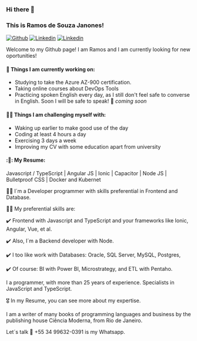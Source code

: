 ### Hi there 👋 
### This is Ramos de Souza Janones!

[![Github](https://img.shields.io/badge/-Github-000?style=flat&logo=Github&logoColor=white)](https://github.com/RamosJSouza/)
[![Linkedin](https://img.shields.io/badge/-LinkedIn-blue?style=flat&logo=Linkedin&logoColor=white)](https://www.linkedin.com/in/ramos-janones/)
[![Linkedin](https://img.shields.io/twitter/follow/ramosinfo?style=social)](https://twitter.com/Ramosinfo)

Welcome to my Github page! I am Ramos and I am currently looking for new oportunities!  

<!--<img align="right" alt="img" src="https://github.com/FernandoRoldan93/FernandoRoldan93/blob/master/cover_image.jpg" width="50%" height="auto" />

-->


#### 🌱 Things I am currently working on: 
- Studying to take the Azure AZ-900 certification.
- Taking online courses about DevOps Tools 
- Practicing spoken English every day, as I still don't feel safe to converse in English. Soon I will be safe to speak! 🚀 *coming soon*

#### 💪🏻 Things I am challenging myself with:
- Waking up earlier to make good use of the day
- Coding at least 4 hours a day
- Exercising 3 days a week
- Improving my CV with some education apart from university

#### :🎯: My Resume:
Javascript / TypeScript | Angular JS | Ionic | Capacitor | Node JS | Bulletproof CSS | Docker and Kubernet

👨‍💻 I´m a Developer programmer with skills preferential in Frontend and Database.

🤹🏿 My preferential skills are: 

✔️ Frontend with Javascript and TypeScript and your frameworks like Ionic, Angular, Vue, et al.

✔️ Also, I´m a Backend developer with Node.

✔️ I too like work with Databases: Oracle, SQL Server, MySQL, Postgres, 

✔️ Of course: BI with Power BI, Microstrategy, and ETL with Pentaho.

I a programmer, with more than 25 years of experience. Specialists in JavaScript and TypeScript.

🎖️ In my Resume, you can see more about my expertise.
 
I am a writer of many books of programming languages and business by the publishing house Ciência Moderna, from Rio de Janeiro.

Let´s talk 💬 +55 34 99632-0391 is my Whatsapp.
